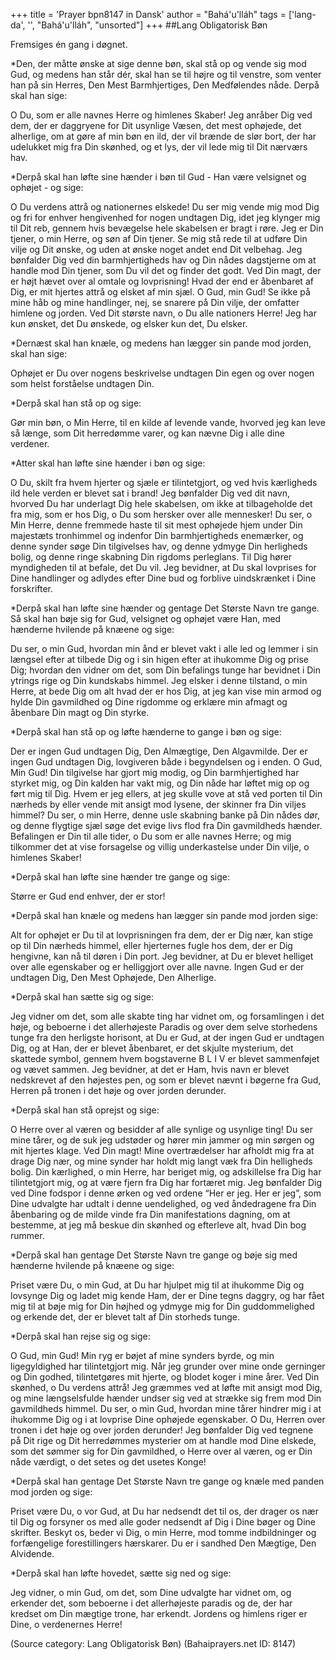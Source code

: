+++
title = 'Prayer bpn8147 in Dansk'
author = "Bahá'u'lláh"
tags = ['lang-da', '', "Bahá'u'lláh", "unsorted"]
+++
##Lang Obligatorisk Bøn 

Fremsiges én gang i døgnet.

*Den, der måtte ønske at sige denne bøn, skal stå op og vende sig mod Gud, og medens han står dér, skal han se til højre og til venstre, som venter han på sin Herres, Den Mest Barmhjertiges, Den Medfølendes nåde. Derpå skal han sige:

O Du, som er alle navnes Herre og himlenes Skaber! Jeg anråber Dig ved dem, der er daggryene for Dit usynlige Væsen, det mest ophøjede, det alherlige, om at gøre af min bøn en ild, der vil brænde de slør bort, der har udelukket mig fra Din skønhed, og et lys, der vil lede mig til Dit nærværs hav.

*Derpå skal han løfte sine hænder i bøn til Gud - Han være velsignet og ophøjet - og sige:

O Du verdens attrå og nationernes elskede! Du ser mig vende mig mod Dig og fri for enhver hengivenhed for nogen undtagen Dig, idet jeg klynger mig til Dit reb, gennem hvis bevægelse hele skabelsen er bragt i røre. Jeg er Din tjener, o min Herre, og søn af Din tjener. Se mig stå rede til at udføre Din vilje og Dit ønske, og uden at ønske noget andet end Dit velbehag. Jeg bønfalder Dig ved din barmhjertigheds hav og Din nådes dagstjerne om at handle mod Din tjener, som Du vil det og finder det godt. Ved Din magt, der er højt hævet over al omtale og lovprisning! Hvad der end er åbenbaret af Dig, er mit hjertes attrå og elsket af min sjæl. O Gud, min Gud! Se ikke på mine håb og mine handlinger, nej, se snarere på Din vilje, der omfatter himlene og jorden. Ved Dit største navn, o Du alle nationers Herre! Jeg har kun ønsket, det Du ønskede, og elsker kun det, Du elsker.

*Dernæst skal han knæle, og medens han lægger sin pande mod jorden, skal han sige:

Ophøjet er Du over nogens beskrivelse undtagen Din egen og over nogen som helst forståelse undtagen Din.

*Derpå skal han stå op og sige:

Gør min bøn, o Min Herre, til en kilde af levende vande, hvorved jeg kan leve så længe, som Dit herredømme varer, og kan nævne Dig i alle dine verdener.

*Atter skal han løfte sine hænder i bøn og sige:

O Du, skilt fra hvem hjerter og sjæle er tilintetgjort, og ved hvis kærligheds ild hele verden er blevet sat i brand! Jeg bønfalder Dig ved dit navn, hvorved Du har underlagt Dig hele skabelsen, om ikke at tilbageholde det fra mig, som er hos Dig, o Du som hersker over alle mennesker! Du ser, o Min Herre, denne fremmede haste til sit mest ophøjede hjem under Din majestæts tronhimmel og indenfor Din barmhjertigheds enemærker, og denne synder søge Din tilgivelses hav, og denne ydmyge Din herligheds bolig, og denne ringe skabning Din rigdoms perleglans. Til Dig hører myndigheden til at befale, det Du vil. Jeg bevidner, at Du skal lovprises for Dine handlinger og adlydes efter Dine bud og forblive uindskrænket i Dine forskrifter.

*Derpå skal han løfte sine hænder og gentage Det Største Navn tre gange. Så skal han bøje sig for Gud, velsignet og ophøjet være Han, med hænderne hvilende på knæene og sige:

Du ser, o min Gud, hvordan min ånd er blevet vakt i alle led og lemmer i sin længsel efter at tilbede Dig og i sin higen efter at ihukomme Dig og prise Dig; hvordan den vidner om det, som Din befalings tunge har bevidnet i Din ytrings rige og Din kundskabs himmel. Jeg elsker i denne tilstand, o min Herre, at bede Dig om alt hvad der er hos Dig, at jeg kan vise min armod og hylde Din gavmildhed og Dine rigdomme og erklære min afmagt og åbenbare Din magt og Din styrke.

*Derpå skal han stå op og løfte hænderne to gange i bøn og sige:

Der er ingen Gud undtagen Dig, Den Almægtige, Den Algavmilde. Der er ingen Gud undtagen Dig, lovgiveren både i begyndelsen og i enden. O Gud, Min Gud! Din tilgivelse har gjort mig modig, og Din barmhjertighed har styrket mig, og Din kalden har vakt mig, og Din nåde har løftet mig op og ført mig til Dig. Hvem er jeg ellers, at jeg skulle vove at stå ved porten til Din nærheds by eller vende mit ansigt mod lysene, der skinner fra Din viljes himmel? Du ser, o min Herre, denne usle skabning banke på Din nådes dør, og denne flygtige sjæl søge det evige livs flod fra Din gavmildheds hænder. Befalingen er Din til alle tider, o Du som er alle navnes Herre; og mig tilkommer det at vise forsagelse og villig underkastelse under Din vilje, o himlenes Skaber!

*Derpå skal han løfte sine hænder tre gange og sige:

Større er Gud end enhver, der er stor!

*Derpå skal han knæle og medens han lægger sin pande mod jorden sige:

Alt for ophøjet er Du til at lovprisningen fra dem, der er Dig nær, kan stige op til Din nærheds himmel, eller hjerternes fugle hos dem, der er Dig hengivne, kan nå til døren i Din port. Jeg bevidner, at Du er blevet helliget over alle egenskaber og er helliggjort over alle navne. Ingen Gud er der undtagen Dig, Den Mest Ophøjede, Den Alherlige.

*Derpå skal han sætte sig og sige:

Jeg vidner om det, som alle skabte ting har vidnet om, og forsamlingen i det høje, og beboerne i det allerhøjeste Paradis og over dem selve storhedens tunge fra den herligste horisont, at Du er Gud, at der ingen Gud er undtagen Dig, og at Han, der er blevet åbenbaret, er det skjulte mysterium, det skattede symbol, gennem hvem bogstaverne B L I V er blevet sammenføjet og vævet sammen. Jeg bevidner, at det er Ham, hvis navn er blevet nedskrevet af den højestes pen, og som er blevet nævnt i bøgerne fra Gud, Herren på tronen i det høje og over jorden derunder.

*Derpå skal han stå oprejst og sige:

O Herre over al væren og besidder af alle synlige og usynlige ting! Du ser mine tårer, og de suk jeg udstøder og hører min jammer og min sørgen og mit hjertes klage. Ved Din magt! Mine overtrædelser har afholdt mig fra at drage Dig nær, og mine synder har holdt mig langt væk fra Din helligheds bolig. Din kærlighed, o min Herre, har beriget mig, og adskillelse fra Dig har tilintetgjort mig, og at være fjern fra Dig har fortæret mig. Jeg bønfalder Dig ved Dine fodspor i denne ørken og ved ordene “Her er jeg. Her er jeg”, som Dine udvalgte har udtalt i denne uendelighed, og ved åndedragene fra Din åbenbaring og de milde vinde fra Din manifestations dagning, om at bestemme, at jeg må beskue din skønhed og efterleve alt, hvad Din bog rummer.

*Derpå skal han gentage Det Største Navn tre gange og bøje sig med hænderne hvilende på knæene og sige:

Priset være Du, o min Gud, at Du har hjulpet mig til at ihukomme Dig og lovsynge Dig og ladet mig kende Ham, der er Dine tegns daggry, og har fået mig til at bøje mig for Din højhed og ydmyge mig for Din guddommelighed og erkende det, der er blevet talt af Din storheds tunge.

*Derpå skal han rejse sig og sige:

O Gud, min Gud! Min ryg er bøjet af mine synders byrde, og min ligegyldighed har tilintetgjort mig. Når jeg grunder over mine onde gerninger og Din godhed, tilintetgøres mit hjerte, og blodet koger i mine årer. Ved Din skønhed, o Du verdens attrå! Jeg græmmes ved at løfte mit ansigt mod Dig, og mine længselsfulde hænder undser sig ved at strække sig frem mod Din gavmildheds himmel. Du ser, o min Gud, hvordan mine tårer hindrer mig i at ihukomme Dig og i at lovprise Dine ophøjede egenskaber. O Du, Herren over tronen i det høje og over jorden derunder! Jeg bønfalder Dig ved tegnene på Dit rige og Dit herredømmes mysterier om at handle mod Dine elskede, som det sømmer sig for Din gavmildhed, o Herre over al væren, og er Din nåde værdigt, o det setes og det usetes Konge!

*Derpå skal han gentage Det Største Navn tre gange og knæle med panden mod jorden og sige:

Priset være Du, o vor Gud, at Du har nedsendt det til os, der drager os nær til Dig og forsyner os med alle goder nedsendt af Dig i Dine bøger og Dine skrifter. Beskyt os, beder vi Dig, o min Herre, mod tomme indbildninger og forfængelige forestillingers hærskarer. Du er i sandhed Den Mægtige, Den Alvidende.

*Derpå skal han løfte hovedet, sætte sig ned og sige:

Jeg vidner, o min Gud, om det, som Dine udvalgte har vidnet om, og erkender det, som beboerne i det allerhøjeste paradis og de, der har kredset om Din mægtige trone, har erkendt. Jordens og himlens riger er Dine, o verdenernes Herre!

(Source category: Lang Obligatorisk Bøn)
(Bahaiprayers.net ID: 8147)
